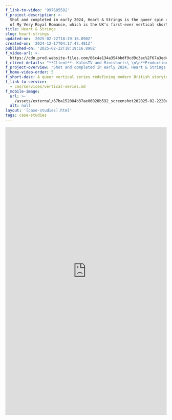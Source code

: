 ```yaml
---
f_link-to-video: '997685582'
f_project-description: >-
  Shot and completed in early 2024, Heart & Strings is the queer spin off series
  of My Very Royal Romance, which is the UK's first-ever vertical short series.
title: Heart & Strings
slug: heart-strings
updated-on: '2025-02-22T18:19:16.890Z'
created-on: '2024-12-17T04:17:47.481Z'
published-on: '2025-02-22T18:19:16.890Z'
f_video-url: >-
  https://cdn.prod.website-files.com/66c4a134a354bbdf9cd9c3ac%2F67a3ed4e1db799d19bfa32e5_Heart%20%26%20Strings-transcode.mp4
f_client-details: "**Client**: KalosTV and Minishorts\_\n\n**Production Country**: UK\_\n\n**Project Type**: Vertical Short Series\_\n\n**Service Type**: Full Production"
f_project-overview: "Shot and completed in early 2024, Heart & Strings is the queer spin off series of My Very Royal Romance, which is the UK's first-ever vertical short series.\_\n\n‍"
f_home-video-order: 5
f_short-desc: A queer vertical series redefining modern British storytelling.
f_link-to-service:
  - cms/services/vertical-series.md
f_mobile-image:
  url: >-
    /assets/external/67ba152084b37ae06028b592_screenshot202025-02-2220at2010.18.27.avif
  alt: null
layout: '[case-studies].html'
tags: case-studies
---
```


<div style="padding:177.78% 0 0 0;position:relative;"><iframe src="https://player.vimeo.com/video/997685582?badge=0&amp;autopause=0&amp;player\_id=0&amp;app\_id=58479" frameborder="0" allow="autoplay; fullscreen; picture-in-picture; clipboard-write" style="position:absolute;top:0;left:0;width:100%;height:100%;" title="Heart &amp; Strings – Trailer"></iframe></div><script src="https://player.vimeo.com/api/player.js"></script>
